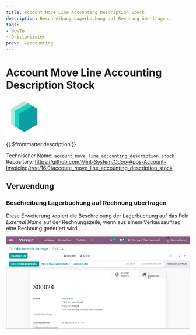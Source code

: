 ```yaml
---
title: Account Move Line Accounting Description Stock
description: Beschreibung Lagerbuchung auf Rechnung übertragen.
tags:
- HowTo
- Drittanbieter
prev: ./accounting
---
```

# Account Move Line Accounting Description Stock

![icon_oms_box](attachments/icons_odoo_mint_system.png)

{{ $frontmatter.description }}

Technischer Name: `account_move_line_accounting_description_stock`\
Repository: <https://github.com/Mint-System/Odoo-Apps-Account-Invoicing/tree/16.0/account_move_line_accounting_description_stock>

## Verwendung

### Beschreibung Lagerbuchung auf Rechnung übertragen

Diese Erweiterung kopiert die Beschreibung der Lagerbuchung auf das Feld *External Name* auf der Rechnungszeile, wenn aus einem Verkausauftrag eine Rechnung generiert wird.

![Account Move Line Accounting Description Stock](attachments/Account%20Move%20Line%20Accounting%20Description%20Stock.gif)


